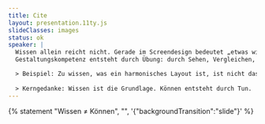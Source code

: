 ```yaml
---
title: Cite
layout: presentation.11ty.js
slideClasses: images
status: ok
speaker: |
  Wissen allein reicht nicht. Gerade im Screendesign bedeutet „etwas wissen“ noch lange nicht, dass man es auch praktisch umsetzen kann.
  Gestaltungskompetenz entsteht durch Übung: durch Sehen, Vergleichen, Präzision und Feingefühl.

  > Beispiel: Zu wissen, was ein harmonisches Layout ist, ist nicht dasselbe wie selbst eines zu gestalten.
  
  > Kerngedanke: Wissen ist die Grundlage. Können entsteht durch Tun.
---
```


{% statement "Wissen ≠ Können", "", '{"backgroundTransition":"slide"}' %}